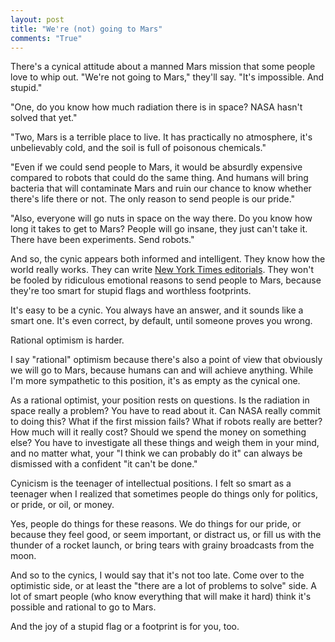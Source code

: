 ```yaml
---
layout: post
title: "We're (not) going to Mars"
comments: "True"
---
```


There's a cynical attitude about a manned Mars mission that some people love to whip out. "We're not going to Mars," they'll say. "It's impossible. And stupid."

"One, do you know how much radiation there is in space? NASA hasn't solved that yet."

"Two, Mars is a terrible place to live. It has practically no atmosphere, it's unbelievably cold, and the soil is full of poisonous chemicals."

"Even if we could send people to Mars, it would be absurdly expensive compared to robots that could do the same thing. And humans will bring bacteria that will contaminate Mars and ruin our chance to know whether there's life there or not. The only reason to send people is our pride."

"Also, everyone will go nuts in space on the way there. Do you know how long it takes to get to Mars? People will go insane, they just can't take it. There have been experiments. Send robots."

And so, the cynic appears both informed and intelligent. They know how the world really works. They can write [New York Times editorials](http://www.nytimes.com/2015/09/21/opinion/lets-not-move-to-mars.html). They won't be fooled by ridiculous emotional reasons to send people to Mars, because they're too smart for stupid flags and worthless footprints.

It's easy to be a cynic. You always have an answer, and it sounds like a smart one. It's even correct, by default, until someone proves you wrong.

Rational optimism is harder.

I say "rational" optimism because there's also a point of view that obviously we will go to Mars, because humans can and will achieve anything. While I'm more sympathetic to this position, it's as empty as the cynical one.

As a rational optimist, your position rests on questions. Is the radiation in space really a problem? You have to read about it. Can NASA really commit to doing this? What if the first mission fails? What if robots really are better? How much will it really cost? Should we spend the money on something else? You have to investigate all these things and weigh them in your mind, and no matter what, your "I think we can probably do it" can always be dismissed with a confident "it can't be done."

Cynicism is the teenager of intellectual positions. I felt so smart as a teenager when I realized that sometimes people do things only for politics, or pride, or oil, or money.

Yes, people do things for these reasons. We do things for our pride, or because they feel good, or seem important, or distract us, or fill us with the thunder of a rocket launch, or bring tears with grainy broadcasts from the moon.

And so to the cynics, I would say that it's not too late. Come over to the optimistic side, or at least the "there are a lot of problems to solve" side. A lot of smart people (who know everything that will make it hard) think it's possible and rational to go to Mars.

And the joy of a stupid flag or a footprint is for you, too. 